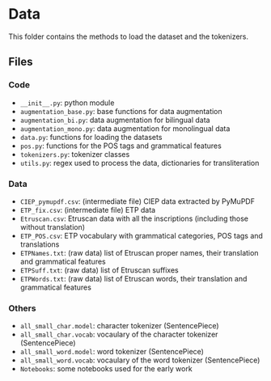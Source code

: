 # Data

This folder contains the methods to load the dataset and the tokenizers.

## Files

### Code

* `__init__.py`: python module
* `augmentation_base.py`: base functions for data augmentation
* `augmentation_bi.py`: data augmentation for bilingual data
* `augmentation_mono.py`: data augmentation for monolingual data
* `data.py`: functions for loading the datasets
* `pos.py`: functions for the POS tags and grammatical features
* `tokenizers.py`: tokenizer classes
* `utils.py`: regex used to process the data, dictionaries for transliteration

### Data

* `CIEP_pymupdf.csv`: (intermediate file) CIEP data extracted by PyMuPDF
* `ETP_fix.csv`: (intermediate file) ETP data
* `Etruscan.csv`: Etruscan data with all the inscriptions (including those without translation)
* `ETP_POS.csv`: ETP vocabulary with grammatical categories, POS tags and translations
* `ETPNames.txt`: (raw data) list of Etruscan proper names, their translation and grammatical features
* `ETPSuff.txt`: (raw data) list of Etruscan suffixes
* `ETPWords.txt`: (raw data) list of Etruscan words, their translation and grammatical features

### Others

* `all_small_char.model`: character tokenizer (SentencePiece)
* `all_small_char.vocab`: vocaulary of the character tokenizer (SentencePiece)
* `all_small_word.model`: word tokenizer (SentencePiece)
* `all_small_word.vocab`: vocaulary of the word tokenizer (SentencePiece)
* `Notebooks`: some notebooks used for the early work
